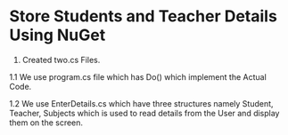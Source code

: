 # Store Students and Teacher Details Using NuGet
1. Created two.cs Files.

  1.1 We use program.cs file which has Do() which implement the Actual Code.
  
  1.2 We use EnterDetails.cs which have three structures namely Student, Teacher, Subjects
      which is used to read details from the User and display them on the screen. 
